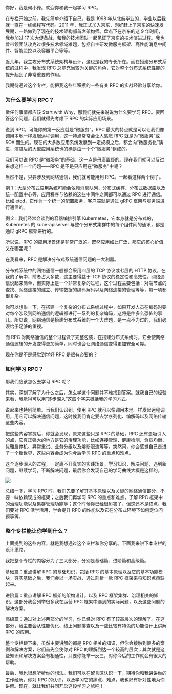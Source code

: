 你好，我是何小锋。欢迎你和我一起学习 RPC。

在专栏开始之前，我先简单介绍下自己。我是 1998 年从北航毕业的，毕业以后我就一直在一线编程写代码。2011 年，我正式加入京东，刚好赶上了京东的快速发展期，一路做到了现在的技术架构部首席架构师。盘点下在京东的这 9 年时间，我参加过 17 次大促备战，和我的技术团队一起见证了京东的技术演进过程。我也曾带领团队攻克过很多技术领域难题，包括自主研发微服务框架、高性能消息中间件、智能监控以及容器平台等等。

近几年，我主攻分布式系统架构与设计，这也是我的专长所在。而在搭建分布式系统的过程中，我发现 RPC 总能充当较为关键的角色，它对整个分布式系统性能的提升起到了非常重要的作用。

我期待通过这个专栏，能把我这些年积攒的一些有关 RPC 的实战经验分享给你。

### 为什么要学习 RPC？

做任何事情都应该 Start with Why，那我们就先来说说为什么要学习 RPC。要回答这个问题，我们就得先考虑下 RPC 的实际应用场景。

说到 RPC，可能你的第一反应就是“微服务”。RPC 最大的特点就是可以让我们像调用本地一样发起远程调用，这一特点常常会让人感觉 RPC 就是为“微服务”或 SOA 而生的。现在的大多数应用系统发展到一定规模之后，都会向“微服务化”演进，演进后的大型应用系统也的确是由一个个“微服务”组成的。

我们可以说 RPC 是“微服务”的基础，这一点是毋庸置疑的。现在我们就可以反过来想这样一个问题——RPC 是不是只应用在“微服务”中呢？

当然不是，只要涉及到网络通信，我们就可能用到 RPC。一起看这样两个例子。

例 1：大型分布式应用系统可能会依赖消息队列、分布式缓存、分布式数据库以及统一配置中心等，应用程序与依赖的这些中间件之间都可以通过 RPC 进行通信。比如 etcd，它作为一个统一的配置服务，客户端就是通过 gRPC 框架与服务端进行通信的。

例 2：我们经常会谈到的容器编排引擎 Kubernetes，它本身就是分布式的，Kubernetes 的 kube-apiserver 与整个分布式集群中的每个组件间的通讯，都是通过 gRPC 框架进行的。

所以说，RPC 的应用场景还是非常广泛的。既然应用如此广泛，那它的核心价值又在哪里呢？

在我看来，RPC 是解决分布式系统通信问题的一大利器。

分布式系统中的网络通信一般都会采用四层的 TCP 协议或七层的 HTTP 协议，在我的了解中，前者占大多数，这主要得益于 TCP 协议的稳定性和高效性。网络通信说起来简单，但实际上是一个非常复杂的过程，这个过程主要包括：对端节点的查找、网络连接的建立、传输数据的编码解码以及网络连接的管理等等，每一项都很复杂。

你可以想象一下，在搭建一个复杂的分布式系统过程中，如果开发人员在编码时要对每个涉及到网络通信的逻辑都进行一系列的复杂编码，这将是件多么恐怖的事儿。所以说，网络通信是搭建分布式系统的一个大难题，是一点不为过的，我们必须给予足够的重视。

而 RPC 对网络通信的整个过程做了完整包装，在搭建分布式系统时，它会使网络通信逻辑的开发变得更加简单，同时也会让网络通信变得更加安全可靠。

现在你是不是感觉到学好 RPC 是很有必要的？

### 如何学习 RPC？

那我们应该怎么去学习 RPC 呢？

其实，深刻了解了为什么之后，怎么学这个问题并不难找到答案。就我自己的经验来看，我觉得可以用“逐步深入”这四个字来概括我的学习方式。

说起来也特别简单。当我们认识到，使用 RPC 就可以像调用本地一样发起远程调用，用它可以解决通信问题，这时候我们肯定要去学序列化、编解码以及网络传输这些内容。

把这些内容掌握后，你就会发现，原来这些只是 RPC 的基础，RPC 还有更吸引人的点，它真正强大的地方是它的治理功能，比如连接管理、健康检测、负载均衡、优雅启停机、异常重试、业务分组以及熔断限流等等。突然间，你会感觉自己走进了一个新世界，这些内容会成为你今后学习 RPC 的重点和难点。

这个逐步深入的过程，一定离不开真实的实践场景。学习知识，解决问题，遇到新问题，继续学习，不断解决问题，最后你会发现自己的学习曲线大概是这样的。

![](https://static001.geekbang.org/resource/image/74/8c/74539ca9da65ee0461ddb9299c277f8c.jpeg)

总结一下，学习 RPC 时，我们先要了解其基本原理以及关键的网络通信部分，不要一味依赖现成的框架；之后我们再学习 RPC 的重点和难点，了解 RPC 框架中的治理功能以及集群管理功能等；这个时候你已经很厉害了，但这还不是终点，我们要对 RPC 活学活用，学会提升 RPC 的性能以及它在分布式环境下如何定位问题等等。

### 整个专栏能让你学到什么？

上面提到的这些内容，就是我想通过这个专栏和你分享的。下面我来讲下本专栏的设计思路。

我把整个专栏的内容分为了三大部分，分别是基础篇、进阶篇和高级篇。

基础篇：重点讲解 RPC 的基础知识，包括 RPC 的基本原理以及它的基本功能模块，夯实基础之后，我们会以一场实战，通过剖析一款 RPC 框架来将知识点串联起来。

进阶篇：重点讲解 RPC 框架的架构设计，以及 RPC 框架集群、治理相关的知识。这部分我会列举很多我在运营 RPC 框架中遇到的实际问题，以及这些问题的解决方案。

高级篇：通过对上述两部分的学习，你已经对 RPC 有了较高层次的理解了。在这部分，我主要会从性能优化、线上问题排查以及一些比较有特色的功能设计上讲解 RPC 的应用。

整个专栏跟下来，虽然主要讲解的都是 RPC 相关的知识，但你会接触到很多的案例和解决方案，它们首先会使你对 RPC 的理解到达一个较高的层次；其次就是这些知识和解决方案会有相通性，只要你能举一反三，对你今后的工作就会有很大的帮助。

最后，我也很想听听你的想法。我们可以在留言区认识一下，期待你和我讲讲你的工作经历，你对 RPC 的认识，以及学习它的痛点、难点，我也好有针对性地为你讲解。现在，就让我们共同开启这段学习之旅吧！
